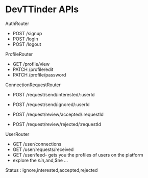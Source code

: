 # DevTTinder APIs
  
  AuthRouter
   - POST /signup
   - POST /login
   - POST /logout
  
  ProfileRouter  
   - GET /profile/view
   - PATCH /profile/edit
   - PATCH /profile/password
 
  ConnectionRequestRouter
   - POST /request/send/interested/:userId
   - POST /request/send/ignored/:userId 
   
   - POST /request/review/accepted/:requestId
   - POST /request/review/rejected/:requestId

  UserRouter 
   - GET /user/connections
   - GET /user/requests/received
   - GET /user/feed- gets you the profiles of users on the platform
   - explore the $nin,$and,$ne ...


   Status : ignore,interested,accepted,rejected
